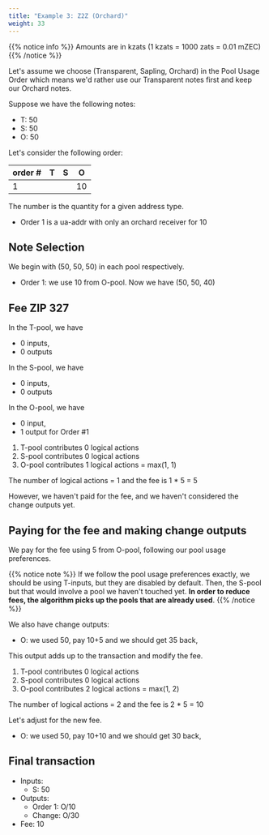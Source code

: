 ```yaml
---
title: "Example 3: Z2Z (Orchard)"
weight: 33
---
```


{{% notice info %}}
Amounts are in kzats (1 kzats = 1000 zats = 0.01 mZEC)
{{% /notice %}}

Let's assume we choose (Transparent, Sapling, Orchard) in the Pool Usage Order
which means we'd rather use our Transparent notes first and keep our Orchard notes.

Suppose we have the following notes:

- T: 50
- S: 50
- O: 50

Let's consider the following order:

| order # | T   | S   | O  |
|---------|-----|-----|----|
| 1       |     |     | 10 |

The number is the quantity for a given address type. 

- Order 1 is a ua-addr with only an orchard receiver for 10 

## Note Selection 

We begin with (50, 50, 50) in each pool respectively.

- Order 1: we use 10 from O-pool. Now we have (50, 50, 40)

## Fee ZIP 327

In the T-pool, we have
- 0 inputs,
- 0 outputs

In the S-pool, we have
- 0 inputs,
- 0 outputs

In the O-pool, we have
- 0 input,
- 1 output for Order #1

1. T-pool contributes 0 logical actions
2. S-pool contributes 0 logical actions
3. O-pool contributes 1 logical actions = max(1, 1)

The number of logical actions = 1 and the fee is 1 * 5 = 5

However, we haven't paid for the fee, and we haven't considered the change outputs yet.

## Paying for the fee and making change outputs

We pay for the fee using 5 from O-pool, following our pool usage
preferences. 

{{% notice note %}}
If we follow the pool usage preferences exactly, we should be using
T-inputs, but they are disabled by default. Then, the S-pool
but that would involve a pool we haven't touched yet. **In order to reduce
fees, the algorithm picks up the pools that are already used**.
{{% /notice %}}

We also have change outputs:
- O: we used 50, pay 10+5 and we should get 35 back,

This output adds up to the transaction and modify the fee.

1. T-pool contributes 0 logical actions
2. S-pool contributes 0 logical actions
3. O-pool contributes 2 logical actions = max(1, 2)
   
The number of logical actions = 2 and the fee is 2 * 5 = 10

Let's adjust for the new fee.
- O: we used 50, pay 10+10 and we should get 30 back,

## Final transaction

- Inputs:
  - S: 50
- Outputs:
  - Order 1: O/10
  - Change: O/30
- Fee: 10



